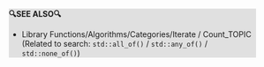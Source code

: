 <div style="margin:2em; background-color: #e0e0e0;">

<strong>🔍SEE ALSO🔍</strong>

 * Library Functions/Algorithms/Categories/Iterate / Count_TOPIC (Related to search: `std::all_of()` / `std::any_of()` / `std::none_of()`)

</div>

